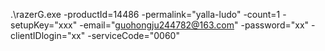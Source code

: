.\razerG.exe -productId=14486 -permalink="yalla-ludo" -count=1 -setupKey="xxx" -email="guohongju244782@163.com" -password="xx" -clientIDlogin="xx" -serviceCode="0060"



